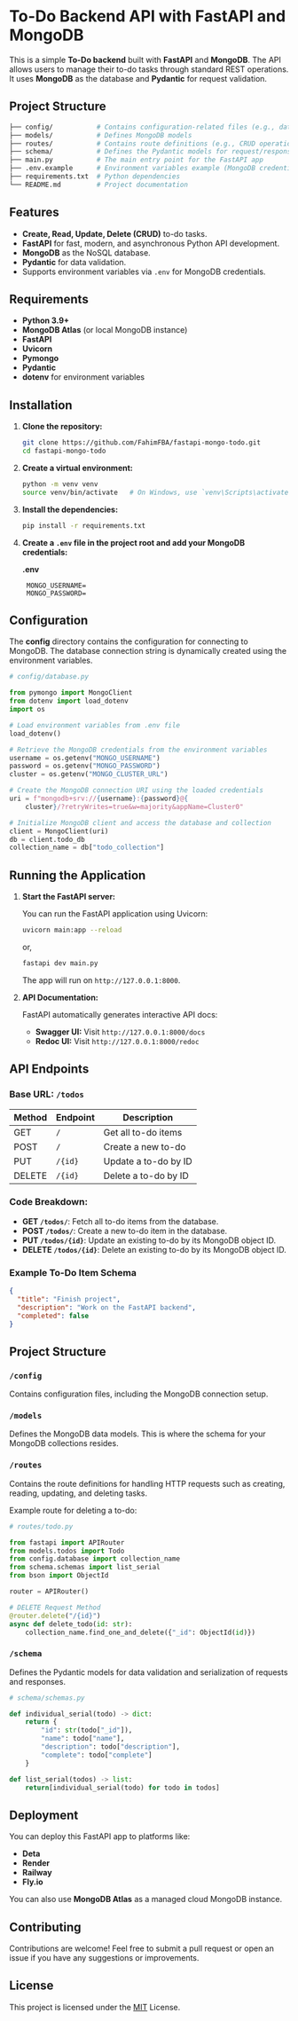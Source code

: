 # To-Do Backend API with FastAPI and MongoDB

This is a simple **To-Do backend** built with **FastAPI** and **MongoDB**. The API allows users to manage their to-do tasks through standard REST operations. It uses **MongoDB** as the database and **Pydantic** for request validation.

## Project Structure

```bash
├── config/           # Contains configuration-related files (e.g., database connection)
├── models/           # Defines MongoDB models
├── routes/           # Contains route definitions (e.g., CRUD operations)
├── schema/           # Defines the Pydantic models for request/response validation
├── main.py           # The main entry point for the FastAPI app
├── .env.example      # Environment variables example (MongoDB credentials)
├── requirements.txt  # Python dependencies
└── README.md         # Project documentation
```

## Features

- **Create, Read, Update, Delete (CRUD)** to-do tasks.
- **FastAPI** for fast, modern, and asynchronous Python API development.
- **MongoDB** as the NoSQL database.
- **Pydantic** for data validation.
- Supports environment variables via `.env` for MongoDB credentials.

## Requirements

- **Python 3.9+**
- **MongoDB Atlas** (or local MongoDB instance)
- **FastAPI**
- **Uvicorn**
- **Pymongo**
- **Pydantic**
- **dotenv** for environment variables

## Installation

1. **Clone the repository:**

   ```bash
   git clone https://github.com/FahimFBA/fastapi-mongo-todo.git
   cd fastapi-mongo-todo
   ```

2. **Create a virtual environment:**

   ```bash
   python -m venv venv
   source venv/bin/activate   # On Windows, use `venv\Scripts\activate`
   ```

3. **Install the dependencies:**

   ```bash
   pip install -r requirements.txt
   ```

4. **Create a `.env` file in the project root and add your MongoDB credentials:**

   **.env**
   ```env
    MONGO_USERNAME=
    MONGO_PASSWORD=
   ```

## Configuration

The **config** directory contains the configuration for connecting to MongoDB. The database connection string is dynamically created using the environment variables.

```python
# config/database.py

from pymongo import MongoClient
from dotenv import load_dotenv
import os

# Load environment variables from .env file
load_dotenv()

# Retrieve the MongoDB credentials from the environment variables
username = os.getenv("MONGO_USERNAME")
password = os.getenv("MONGO_PASSWORD")
cluster = os.getenv("MONGO_CLUSTER_URL")

# Create the MongoDB connection URI using the loaded credentials
uri = f"mongodb+srv://{username}:{password}@{
    cluster}/?retryWrites=true&w=majority&appName=Cluster0"

# Initialize MongoDB client and access the database and collection
client = MongoClient(uri)
db = client.todo_db
collection_name = db["todo_collection"]
```

## Running the Application

1. **Start the FastAPI server:**

   You can run the FastAPI application using Uvicorn:

   ```bash
   uvicorn main:app --reload
   ```

   or,

   ```bash
   fastapi dev main.py
   ```

   The app will run on `http://127.0.0.1:8000`.

2. **API Documentation:**

   FastAPI automatically generates interactive API docs:
   - **Swagger UI:** Visit `http://127.0.0.1:8000/docs`
   - **Redoc UI:** Visit `http://127.0.0.1:8000/redoc`

## API Endpoints

### Base URL: `/todos`

| Method | Endpoint       | Description              |
|--------|----------------|--------------------------|
| GET    | `/`            | Get all to-do items       |
| POST   | `/`            | Create a new to-do        |
| PUT    | `/{id}`        | Update a to-do by ID      |
| DELETE | `/{id}`        | Delete a to-do by ID      |

### Code Breakdown:
- **GET `/todos/`**: Fetch all to-do items from the database.
- **POST `/todos/`**: Create a new to-do item in the database.
- **PUT `/todos/{id}`**: Update an existing to-do by its MongoDB object ID.
- **DELETE `/todos/{id}`**: Delete an existing to-do by its MongoDB object ID.


### Example To-Do Item Schema

```json
{
  "title": "Finish project",
  "description": "Work on the FastAPI backend",
  "completed": false
}
```

## Project Structure

### `/config`
Contains configuration files, including the MongoDB connection setup.

### `/models`
Defines the MongoDB data models. This is where the schema for your MongoDB collections resides.

### `/routes`
Contains the route definitions for handling HTTP requests such as creating, reading, updating, and deleting tasks.

Example route for deleting a to-do:

```python
# routes/todo.py

from fastapi import APIRouter
from models.todos import Todo
from config.database import collection_name
from schema.schemas import list_serial
from bson import ObjectId

router = APIRouter()

# DELETE Request Method
@router.delete("/{id}")
async def delete_todo(id: str):
    collection_name.find_one_and_delete({"_id": ObjectId(id)})

```

### `/schema`
Defines the Pydantic models for data validation and serialization of requests and responses.

```python
# schema/schemas.py

def individual_serial(todo) -> dict:
    return {
        "id": str(todo["_id"]),
        "name": todo["name"],
        "description": todo["description"],
        "complete": todo["complete"]
    }

def list_serial(todos) -> list:
    return[individual_serial(todo) for todo in todos]
```

## Deployment

You can deploy this FastAPI app to platforms like:

- **Deta**
- **Render**
- **Railway**
- **Fly.io**

You can also use **MongoDB Atlas** as a managed cloud MongoDB instance.

## Contributing

Contributions are welcome! Feel free to submit a pull request or open an issue if you have any suggestions or improvements.

## License

This project is licensed under the [MIT](./LICENSE) License.
